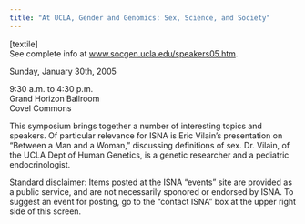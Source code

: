 ```yaml
---
title: "At UCLA, Gender and Genomics: Sex, Science, and Society"
---
```


<p>[textile]  <br />
See complete info at <a href="http://www.socgen.ucla.edu/speakers05.htm">www.socgen.ucla.edu/speakers05.htm</a>.  </p>

<p>Sunday, January 30th, 2005  </p>

<p>9:30 a.m. to 4:30 p.m.  <br />
Grand Horizon Ballroom  <br />
Covel Commons  </p>

<p>This symposium brings together a number of interesting topics and speakers. Of particular relevance for <span class="caps">ISNA</span> is Eric Vilain&#8217;s presentation on &#8220;Between a Man and a Woman,&#8221; discussing definitions of sex. Dr. Vilain, of the <span class="caps">UCLA</span> Dept of Human Genetics, is a genetic researcher and a pediatric endocrinologist.  </p>

<p>Standard disclaimer: Items posted at the <span class="caps">ISNA</span> &#8220;events&#8221; site are provided as a public service, and are not necessarily sponored or endorsed by <span class="caps">ISNA</span>. To suggest an event for posting, go to the &#8220;contact <span class="caps">ISNA</span>&#8221; box at the upper right side of this screen.</p>